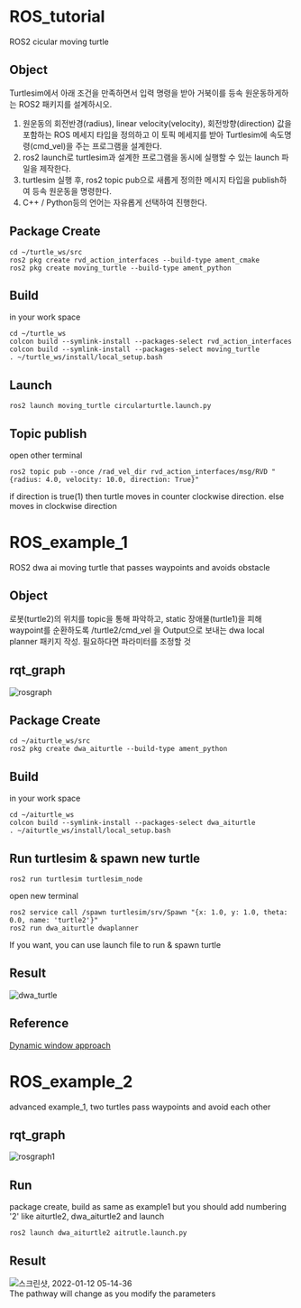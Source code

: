# ROS_tutorial
ROS2 cicular moving turtle

## Object
Turtlesim에서 아래 조건을 만족하면서 입력 명령을 받아 거북이를 등속 원운동하게하는 ROS2 패키지를 설계하시오. 
1. 원운동의 회전반경(radius), linear velocity(velocity), 회전방향(direction) 값을 포함하는 ROS 메세지 타입을 정의하고 이 토픽 메세지를 받아 Turtlesim에 속도명령(cmd_vel)을 주는 프로그램을 설계한다. 
2. ros2 launch로 turtlesim과 설계한 프로그램을 동시에 실행할 수 있는 launch 파일을 제작한다. 
3. turtlesim 실행 후, ros2 topic pub으로 새롭게 정의한 메시지 타입을 publish하여 등속 원운동을 명령한다. 
4. C++ / Python등의 언어는 자유롭게 선택하여 진행한다.

## Package Create
```
cd ~/turtle_ws/src
ros2 pkg create rvd_action_interfaces --build-type ament_cmake
ros2 pkg create moving_turtle --build-type ament_python
```

## Build
in your work space
```
cd ~/turtle_ws
colcon build --symlink-install --packages-select rvd_action_interfaces
colcon build --symlink-install --packages-select moving_turtle
. ~/turtle_ws/install/local_setup.bash
```
## Launch
```
ros2 launch moving_turtle circularturtle.launch.py
```
## Topic publish
open other terminal
```
ros2 topic pub --once /rad_vel_dir rvd_action_interfaces/msg/RVD "{radius: 4.0, velocity: 10.0, direction: True}"
```
if direction is true(1) then turtle moves in counter clockwise direction.
else moves in clockwise direction

# ROS_example_1
ROS2 dwa ai moving turtle that passes waypoints and avoids obstacle    
## Object
로봇(turtle2)의 위치를 topic을 통해 파악하고, static 장애물(turtle1)을 피해 waypoint를 순환하도록 /turtle2/cmd_vel 을 Output으로 보내는 dwa local planner 패키지 작성. 필요하다면 파라미터를 조정할 것
## rqt_graph
![rosgraph](https://user-images.githubusercontent.com/67641480/148827705-185c165c-8ff6-4571-b1fb-a79457712dd5.png)


## Package Create
```
cd ~/aiturtle_ws/src
ros2 pkg create dwa_aiturtle --build-type ament_python
```
## Build
in your work space
```
cd ~/aiturtle_ws
colcon build --symlink-install --packages-select dwa_aiturtle
. ~/aiturtle_ws/install/local_setup.bash
```
## Run turtlesim & spawn new turtle
```
ros2 run turtlesim turtlesim_node
```
open new terminal
```
ros2 service call /spawn turtlesim/srv/Spawn "{x: 1.0, y: 1.0, theta: 0.0, name: 'turtle2'}"
ros2 run dwa_aiturtle dwaplanner
```
If you want, you can use launch file to run & spawn turtle
## Result
![dwa_turtle](https://user-images.githubusercontent.com/67641480/148827836-069a1304-5c24-4f37-b05a-34cc43d75743.png)

## Reference
[Dynamic window approach](https://github.com/AtsushiSakai/PythonRobotics/blob/master/PathPlanning/DynamicWindowApproach/dynamic_window_approach.py)

# ROS_example_2
advanced example_1, two turtles pass waypoints and avoid each other
## rqt_graph
![rosgraph1](https://user-images.githubusercontent.com/67641480/149022946-50288f18-1630-41b2-8286-e71281ad533c.png)
## Run
package create, build as same as example1 but you should add numbering '2' like aiturtle2, dwa_aiturtle2 and launch
```
ros2 launch dwa_aiturtle2 aitrutle.launch.py
```
## Result
![스크린샷, 2022-01-12 05-14-36](https://user-images.githubusercontent.com/67641480/149023718-0c429f2a-feaa-437c-8144-66fdd22e2fbc.png)   
The pathway will change as you modify the parameters
